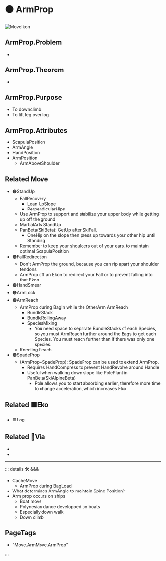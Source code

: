 # 🟠 <move>ArmProp</move>

![MoveIkon](/Move/Move_Ikon.png)

## ArmProp.Problem

-

## ArmProp.Theorem

-

## ArmProp.Purpose

- To downclimb
- To lift leg over log

## ArmProp.Attributes

- ScapulaPosition
- ArmAngle
- HandPosition
- ArmPosition
    - <via>ArmAboveShoulder</via>

## Related <move>Move</move>

- 🟠<move>StandUp</move>
    - FallRecovery
        - Lean UpSlope
        - PerpendicularHips
    - Use ArmProp to support and stabilize your upper body while getting up off the ground
    - MartialArts StandUp
    - PanBeta(SkiBeta): GetUp after SkiFall.
        - OneHip on the slope then press up towards your other hip until Standing
    - Remember to keep your shoulders out of your ears, to maintain optimal ScapulaPosition
- 🟠<move>FallRedirection</move>
    - Don't ArmProp the ground, because you can rip apart your shoulder tendons
    - ArmProp off an Ekon to redirect your Fall or to prevent falling into that Ekon.
- 🟠<move>HandSmear</move>
- 🟠<move>ArmLock</move>
- 🟠<move>ArmReach</move>
    - ArmProp during BagIn while the OtherArm ArmReach
        - BundleStack
        - BundleRollingAway
        - SpeciesMixing
            - You need space to separate BundleStacks of each Species, so you must ArmReach further around the Bags to get each Species. You must reach further than if there was only one species.
    - Kneeling Reach
- 🟠<move>SpadeProp</move>
    - (ArmProp+SpadeProp): SpadeProp can be used to extend ArmProp.
        - Requires HandCompress to prevent HandRevolve around Handle
        - Useful when walking down slope like PolePlant in PanBeta(SkiAlpineBeta)
            - Pole allows you to start absorbing earlier, therefore more time to change acceleration, which increases Flux

## Related 🟩<eko>Eko</eko>

- 🟩<eko>Log</eko>

## Related 🔻<via>Via</via>

-

-  

---

<!-- =================================================== -->
<!-- =================================================== -->
<!-- =================================================== -->
<!-- =================================================== -->
<!-- =================================================== -->
::: details 🛠 <dev>&&&</dev>

- CacheMove
    - ArmProp during BagLoad
- What determines ArmAngle to maintain Spine Position?
- Arm prop occurs on ships
    - Boat move
    - Polynesian dance developoed on boats
    - Especially down walk
    - Down climb

<h2>PageTags</h2>

- "Move.ArmMove.ArmProp"

:::
